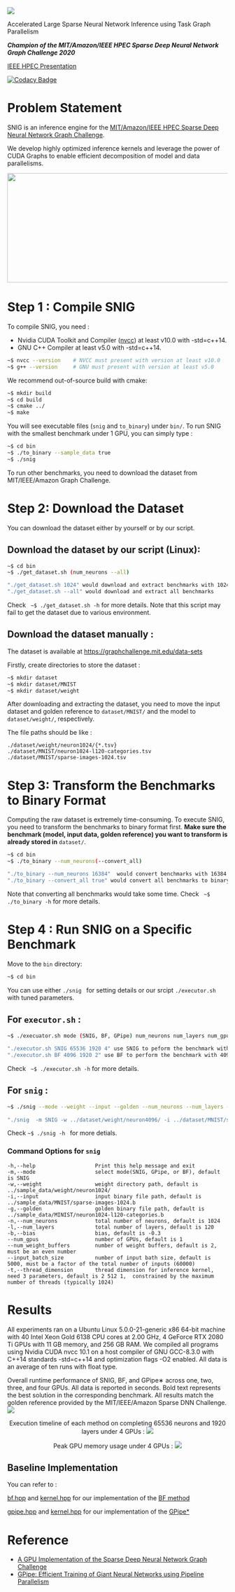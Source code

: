 <img src="./.others/snig_logo.png" />

Accelerated Large Sparse Neural Network Inference using Task Graph Parallelism 

***Champion of the MIT/Amazon/IEEE HPEC Sparse Deep Neural Network Graph Challenge 2020***

[IEEE HPEC Presentation]("./SNIG_HPEC_present.pdf")

[![Codacy Badge](https://app.codacy.com/project/badge/Grade/6c166a884365423a96b5d76e1ba69c15)](https://www.codacy.com/manual/dian-lun-lin/SNIG?utm_source=github.com&amp;utm_medium=referral&amp;utm_content=dian-lun-lin/SNIG&amp;utm_campaign=Badge_Grade)



# Problem Statement

SNIG is an inference engine for the [MIT/Amazon/IEEE HPEC Sparse Deep Neural Network Graph Challenge](https://graphchallenge.mit.edu/challenges). 

We develop highly optimized inference kernels and leverage the power of CUDA Graphs to enable efficient decomposition of model and data parallelisms.
<p align=center>
<img src="./.others/snig_taskgraph.png" width="725" height="250"/>
</p>

# Step 1 : Compile SNIG

To compile SNIG, you need :
 * Nvidia CUDA Toolkit and Compiler ([nvcc](https://developer.nvidia.com/cuda-llvm-compiler)) at least v10.0 with -std=c++14.
 * GNU C++ Compiler at least v5.0 with -std=c++14.
```bash
~$ nvcc --version    # NVCC must present with version at least v10.0
~$ g++ --version     # GNU must present with version at least v5.0
```

We recommend out-of-source build with cmake:

```bash
~$ mkdir build
~$ cd build
~$ cmake ../
~$ make
```
You will see executable files (`snig` and `to_binary`) under `bin/`.
To run SNIG with the smallest benchmark under 1 GPU, you can simply type :

```bash
~$ cd bin
~$ ./to_binary --sample_data true
~$ ./snig
```

To run other benchmarks, you need to download the dataset from MIT/IEEE/Amazon Graph Challenge.

# Step 2: Download the Dataset

You can download the dataset either by yourself or by our script.
## Download the dataset by our script (Linux):
```bash
~$ cd bin
~$ ./get_dataset.sh (num_neurons --all)

"./get_dataset.sh 1024" would download and extract benchmarks with 1024 neurons
"./get_dataset.sh --all" would download and extract all benchmarks
```
Check ``` ~$ ./get_dataset.sh -h``` for more details.
Note that this script may fail to get the dataset due to various environment.

## Download the dataset manually :
The dataset is available at https://graphchallenge.mit.edu/data-sets

Firstly, create directories to store the dataset :

```bash
~$ mkdir dataset
~$ mkdir dataset/MNIST
~$ mkdir dataset/weight
```

After downloading and extracting the dataset, 
you need to move the input dataset and golden reference to ```dataset/MNIST/``` and the model to ```dataset/weight/```, respectively.

The file paths should be like :

```
./dataset/weight/neuron1024/{*.tsv}
./dataset/MNIST/neuron1024-l120-categories.tsv
./dataset/MNIST/sparse-images-1024.tsv
```

# Step 3: Transform the Benchmarks to Binary Format

Computing the raw dataset is extremely time-consuming.
To execute SNIG, you need to transform the benchmarks to binary format first.
**Make sure the benchmark (model, input data, golden reference) you want to transform is already stored in** ```dataset/```.
 
``` bash
~$ cd bin
~$ ./to_binary --num_neurons(--convert_all)

"./to_binary --num_neurons 16384"  would convert benchmarks with 16384 neurons to binary format
"./to_binary --convert_all true" would convert all benchmarks to binary format
```
Note that converting all benchmarks would take some time.
Check ``` ~$ ./to_binary -h``` for more details.


# Step 4 : Run SNIG on a Specific Benchmark

Move to the `bin` directory:

```bash
~$ cd bin
```

You can use either ```./snig ``` for setting details or our srcipt ```./executor.sh``` with tuned parameters.
## For ```executor.sh``` :
```bash
~$ ./execuator.sh mode (SNIG, BF, GPipe) num_neurons num_layers num_gpus
  
"./executor.sh SNIG 65536 1920 4" use SNIG to peform the benchmark with 65536 neurons and 1920 layers under 4 GPUs
"./executor.sh BF 4096 1920 2" use BF to perform the benchmark with 4096 neurons and 1920 layers under 2 GPUs
```

Check ``` ~$ ./executor.sh -h``` for more details.

## For ```snig``` :
```bash
~$ ./snig --mode --weight --input --golden --num_neurons --num_layers --bias --num_gpus --num_weight_buffers --input_batch_size --thread_dimension
  
"./snig  -m SNIG -w ../dataset/weight/neuron4096/ -i ../dataset/MNIST/sparse-images-4096.b -g ../dataset/MNIST/neuron4096-l480-categories.b -n 4096 -l 480 -b -0.35 --num_gpus 3 --input_batch_size 5000 --num_weight_buffers 2 --thread_dimension 2 512 1"
```

Check ```~$ ./snig -h ``` for more detials.

### Command Options for ```snig```
```
-h,--help                   Print this help message and exit
-m,--mode                   select mode(SNIG, GPipe, or BF), default is SNIG
-w,--weight                 weight directory path, default is ../sample_data/weight/neuron1024/
-i,--input                  input binary file path, default is ../sample_data/MNIST/sparse-images-1024.b
-g,--golden                 golden binary file path, default is ../sample_data/MINIST/neuron1024-l120-categories.b
-n,--num_neurons            total number of neurons, default is 1024
-l,--num_layers             total number of layers, default is 120
-b,--bias                   bias, default is -0.3
--num_gpus                  number of GPUs, default is 1
--num_weight_buffers        number of weight buffers, default is 2,  must be an even number
--input_batch_size          number of input bath size, default is 5000, must be a factor of the total number of inputs (60000)
-t,--thread_dimension       thread dimension for inference kernel, need 3 parameters, default is 2 512 1,  constrained by the maximum number of threads (typically 1024)
```

# Results
All experiments ran on a Ubuntu Linux 5.0.0-21-generic x86 64-bit machine with 40 Intel Xeon Gold 6138 CPU cores at 2.00 GHz, 4 GeForce RTX 2080 Ti GPUs with 11 GB memory, and 256 GB RAM. We compiled all programs using Nvidia CUDA nvcc 10.1 on a host compiler of GNU GCC-8.3.0 with C++14 standards -std=c++14 and optimization flags -O2 enabled. All data is an average of ten runs with float type.

Overall runtime performance of SNIG, BF, and GPipe∗ across one, two, three, and four GPUs. All data is reported in seconds. Bold text represents the best solution in the corresponding benchmark. All results match the golden reference provided by the MIT/IEEE/Amazon Sparse DNN Challenge.
<img align=center src="./.others/results.png" />

<p align=center>
Execution timeline of each method on completing 65536 neurons and 1920 layers under 4 GPUs :
<img src="./.others/timeline.png" />
</p>

<p align=center>
Peak GPU memory usage under 4 GPUs :
<img src="./.others/memory_usage.png" />
</p>

## Baseline Implementation

You can refer to :

[bf.hpp](./SNIG/bf/bf.hpp) and [kernel.hpp](./SNIG/bf/kernel.hpp) for our implementation of the [BF method](https://doi.org/10.1109/HPEC.2019.8916223)

[gpipe.hpp](./SNIG/gpipe/gpipe.hpp) and [kernel.hpp](./SNIG/snig/kernel.hpp) for our implementation of the [GPipe*](https://papers.nips.cc/paper/8305-gpipe-efficient-training-of-giant-neural-networks-using-pipeline-parallelism)

# Reference

+ [A GPU Implementation of the Sparse Deep Neural Network Graph Challenge](https://doi.org/10.1109/HPEC.2019.8916223)
+ [GPipe: Efficient Training of Giant Neural Networks using Pipeline Parallelism](https://papers.nips.cc/paper/8305-gpipe-efficient-training-of-giant-neural-networks-using-pipeline-parallelism)
